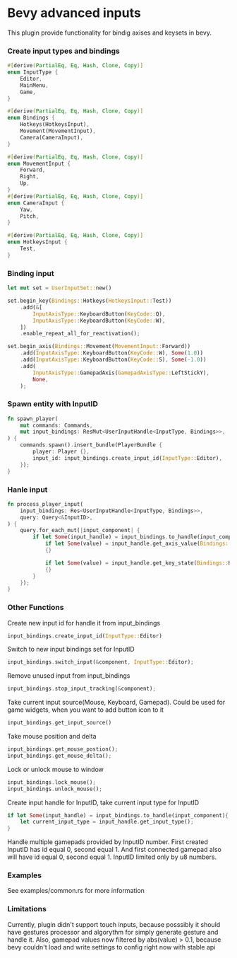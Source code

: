 # Bevy advanced inputs
This plugin provide functionality for bindig axises and keysets in bevy.

### Create input types and bindings
```rust
#[derive(PartialEq, Eq, Hash, Clone, Copy)]
enum InputType {
    Editor,
    MainMenu,
    Game,
}

#[derive(PartialEq, Eq, Hash, Clone, Copy)]
enum Bindings {
    Hotkeys(HotkeysInput),
    Movement(MovementInput),
    Camera(CameraInput),
}

#[derive(PartialEq, Eq, Hash, Clone, Copy)]
enum MovementInput {
    Forward,
    Right,
    Up,
}
#[derive(PartialEq, Eq, Hash, Clone, Copy)]
enum CameraInput {
    Yaw,
    Pitch,
}

#[derive(PartialEq, Eq, Hash, Clone, Copy)]
enum HotkeysInput {
    Test,
}
```

### Binding input
```rust
let mut set = UserInputSet::new()

set.begin_key(Bindings::Hotkeys(HotkeysInput::Test))
    .add(&[
        InputAxisType::KeyboardButton(KeyCode::Q),
        InputAxisType::KeyboardButton(KeyCode::W),
    ])
    .enable_repeat_all_for_reactivation();

set.begin_axis(Bindings::Movement(MovementInput::Forward))
    .add(InputAxisType::KeyboardButton(KeyCode::W), Some(1.0))
    .add(InputAxisType::KeyboardButton(KeyCode::S), Some(-1.0))
    .add(
        InputAxisType::GamepadAxis(GamepadAxisType::LeftStickY),
        None,
    );
```

### Spawn entity with InputID
```rust
fn spawn_player(
    mut commands: Commands,
    mut input_bindings: ResMut<UserInputHandle<InputType, Bindings>>,
) {
    commands.spawn().insert_bundle(PlayerBundle {
        player: Player {},
        input_id: input_bindings.create_input_id(InputType::Editor),
    });
}
```

### Hanle input
```rust
fn process_player_input(
    input_bindings: Res<UserInputHandle<InputType, Bindings>>,
    query: Query<&InputID>,
) {
    query.for_each_mut(|input_component| {
        if let Some(input_handle) = input_bindings.to_handle(input_component) {
            if let Some(value) = input_handle.get_axis_value(Bindings::Movement(MovementInput::Forward))
            {}

            if let Some(value) = input_handle.get_key_state(Bindings::Hotkeys(HotkeysInput::Test))
            {}
        }
    });
}
```

### Other Functions
Create new input id for handle it from input_bindings
```rust
input_bindings.create_input_id(InputType::Editor)
```
Switch to new input bindings set for InputID
```rust
input_bindings.switch_input(&component, InputType::Editor);
```
Remove unused input from input_bindings
```rust
input_bindings.stop_input_tracking(&component);
```
Take current input source(Mouse, Keyboard, Gamepad). Could be used for game widgets, when you want to add button icon to it
```rust
input_bindings.get_input_source()
```
Take mouse position and delta
```rust
input_bindings.get_mouse_postion();
input_bindings.get_mouse_delta();
```
Lock or unlock mouse to window
```rust
input_bindings.lock_mouse();
input_bindings.unlock_mouse();
```
Create input handle for InputID, take current input type for InputID
```rust
if let Some(input_handle) = input_bindings.to_handle(input_component){
    let current_input_type = input_handle.get_input_type();
}
```
Handle multiple gamepads provided by InputID number. First created InputID has id equal 0, second equal 1. And first connected gamepad also will have id equal 0, second equal 1. InputID limited only by u8 numbers.

### Examples
See examples/common.rs for more information

### Limitations
Currently, plugin didn't support touch inputs, because posssibly it should have gestures processor and algorythm for simply generate gesture and handle it.
Also, gamepad values now filtered by abs(value) > 0.1, because bevy couldn't load and write settings to config right now with stable api
